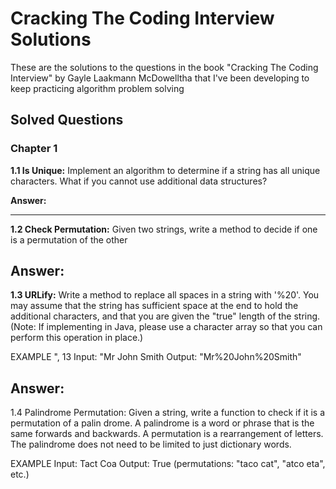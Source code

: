 # Cracking The Coding Interview Solutions

These are the solutions to the questions in the book "Cracking The Coding Interview" by Gayle Laakmann McDowelltha that I've been developing to keep practicing algorithm problem solving

## Solved Questions

### Chapter 1

**1.1 Is Unique:** Implement an algorithm to determine if a string has all unique characters. What if you
cannot use additional data structures?

**Answer:** 

---

**1.2 Check Permutation:** Given two strings, write a method to decide if one is a permutation of the
other

**Answer:** 
---

**1.3 URLify:** Write a method to replace all spaces in a string with '%20'. You may assume that the string
has sufficient space at the end to hold the additional characters, and that you are given the "true"
length of the string. (Note: If implementing in Java, please use a character array so that you can
perform this operation in place.)

EXAMPLE
", 13
Input: "Mr John Smith
Output: "Mr%20John%20Smith"

**Answer:** 
---


1.4 Palindrome Permutation: Given a string, write a function to check if it is a permutation of a palin­
drome. A palindrome is a word or phrase that is the same forwards and backwards. A permutation
is a rearrangement of letters. The palindrome does not need to be limited to just dictionary words.

EXAMPLE
Input: Tact Coa
Output: True (permutations: "taco cat", "atco eta", etc.)
